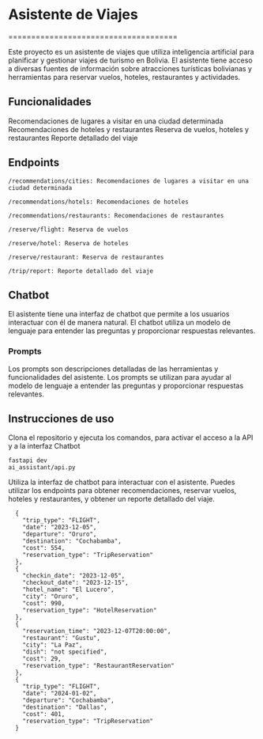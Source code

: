 
# Asistente de Viajes
=====================================

Este proyecto es un asistente de viajes que utiliza inteligencia artificial para planificar y gestionar viajes de turismo en Bolivia. El asistente tiene acceso a diversas fuentes de información sobre atracciones turísticas bolivianas y herramientas para reservar vuelos, hoteles, restaurantes y actividades.

## Funcionalidades
Recomendaciones de lugares a visitar en una ciudad determinada
Recomendaciones de hoteles y restaurantes
Reserva de vuelos, hoteles y restaurantes
Reporte detallado del viaje
## Endpoints
```
/recommendations/cities: Recomendaciones de lugares a visitar en una ciudad determinada

/recommendations/hotels: Recomendaciones de hoteles

/recommendations/restaurants: Recomendaciones de restaurantes

/reserve/flight: Reserva de vuelos

/reserve/hotel: Reserva de hoteles

/reserve/restaurant: Reserva de restaurantes

/trip/report: Reporte detallado del viaje
```
## Chatbot
El asistente tiene una interfaz de chatbot que permite a los usuarios interactuar con él de manera natural. El chatbot utiliza un modelo de lenguaje para entender las preguntas y proporcionar respuestas relevantes.

### Prompts
Los prompts son descripciones detalladas de las herramientas y funcionalidades del asistente. Los prompts se utilizan para ayudar al modelo de lenguaje a entender las preguntas y proporcionar respuestas relevantes.

## Instrucciones de uso
Clona el repositorio y ejecuta los comandos, para activar el acceso a la API y a la interfaz Chatbot
```
fastapi dev
ai_assistant/api.py
```
Utiliza la interfaz de chatbot para interactuar con el asistente.
Puedes utilizar los endpoints para obtener recomendaciones, reservar vuelos, hoteles y restaurantes, y obtener un reporte detallado del viaje.

```
  {
    "trip_type": "FLIGHT",
    "date": "2023-12-05",
    "departure": "Oruro",
    "destination": "Cochabamba",
    "cost": 554,
    "reservation_type": "TripReservation"
  },
  {
    "checkin_date": "2023-12-05",
    "checkout_date": "2023-12-15",
    "hotel_name": "El Lucero",
    "city": "Oruro",
    "cost": 990,
    "reservation_type": "HotelReservation"
  },
  {
    "reservation_time": "2023-12-07T20:00:00",
    "restaurant": "Gustu",
    "city": "La Paz",
    "dish": "not specified",
    "cost": 29,
    "reservation_type": "RestaurantReservation"
  },
  {
    "trip_type": "FLIGHT",
    "date": "2024-01-02",
    "departure": "Cochabamba",
    "destination": "Dallas",
    "cost": 401,
    "reservation_type": "TripReservation"
  }
```

